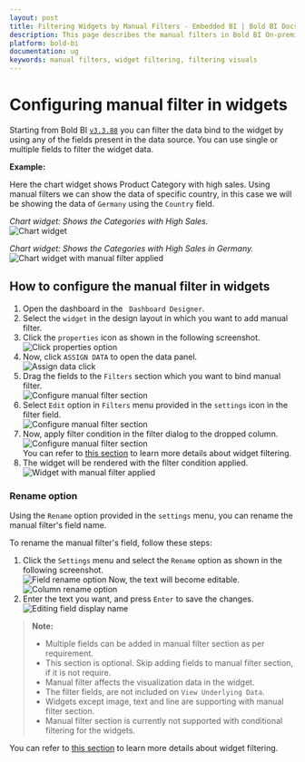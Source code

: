 ```yaml
---
layout: post
title: Filtering Widgets by Manual Filters - Embedded BI | Bold BI Docs
description: This page describes the manual filters in Bold BI On-premise version where fields can be added into filter section of a widget to apply filter based on them.
platform: bold-bi
documentation: ug
keywords: manual filters, widget filtering, filtering visuals
---
```


# Configuring manual filter in widgets

Starting from Bold BI [`v3.3.88`](https://www.boldbi.com/release-history/enterprise/3-3#3-3-88) you can filter the data bind to the widget by using any of the fields present in the data source. You can use single or multiple fields to filter the widget data. 

**Example:**

Here the chart widget shows Product Category with high sales. Using manual filters we can show the data of specific country, in this case we will be showing the data of `Germany` using the `Country` field.

*Chart widget: Shows the Categories with High Sales.* <br>
 ![Chart widget](/static/assets/visualizing-data/working-with-widgets/images/manual-filter-not-applied-in-chart.png)

*Chart widget: Shows the Categories with High Sales in Germany.*<br>
 ![Chart widget with manual filter applied](/static/assets/visualizing-data/working-with-widgets/images/manual-filter-applied-in-chart.png)

## How to configure the manual filter in widgets

1.	Open the dashboard in the ` Dashboard Designer`. 
2.	Select the  `widget` in the design layout in which you want to add manual filter. 
3.	Click the `properties` icon as shown in the following screenshot.<br>
 ![Click properties option](/static/assets/visualizing-data/working-with-widgets/images/manual-filter-properties-icon.png)
4.	Now, click `ASSIGN DATA` to open the data panel.<br>
 ![Assign data click](/static/assets/visualizing-data/working-with-widgets/images/manual-filter-assigndata.png)
5.	Drag the fields to the `Filters` section which you want to bind manual filter.<br>
 ![Configure manual filter section](/static/assets/visualizing-data/working-with-widgets/images/manual-filter-column-dropped.png)
6. Select `Edit` option in `Filters` menu provided in the `settings` icon in the filter field.<br>
 ![Configure manual filter section](/static/assets/visualizing-data/working-with-widgets/images/manual-filter-settings-icon.png)
7.  Now, apply filter condition in the filter dialog to the dropped column. <br>
 ![Configure manual filter section](/static/assets/visualizing-data/working-with-widgets/images/manual-filter-dialog.png)<br>
  You can refer to [this section](/visualizing-data/working-with-widgets/configuring-widget-filters/) to learn more details about widget filtering.
8.	The widget will be rendered with the filter condition applied. 
 ![Widget with manual filter applied](/static/assets/visualizing-data/working-with-widgets/images/manual-filter-applied-in-designer.png)

### Rename option

Using the `Rename` option provided in the `settings` menu, you can rename the manual filter's field name. 

To rename the manual filter's field, follow these steps:
1.	Click the `Settings` menu and select the `Rename` option as shown in the following screenshot.<br>
 ![Field rename option](/static/assets/visualizing-data/working-with-widgets/images/manual-filter-settings-rename.png)
Now, the text will become editable. <br>
 ![Column rename option](/static/assets/visualizing-data/working-with-widgets/images/manual-filter-settings-rename-editable.png)
2.	Enter the text you want, and press `Enter` to save the changes.<br>
 ![Editing field display name](/static/assets/visualizing-data/working-with-widgets/images/manual-filter-settings-renamed.png)

> **Note:**
>   * Multiple fields can be added in manual filter section as per requirement.
>   * This section is optional. Skip adding fields to manual filter section, if it is not require.
>   * Manual filter affects the visualization data in the widget.
>   * The filter fields, are not included on `View Underlying Data`.
>   * Widgets except image, text and line are supporting with manual filter section.
>   * Manual filter section is currently not supported with conditional filtering for the widgets. 

You can refer to [this section](/visualizing-data/working-with-widgets/configuring-widget-filters/) to learn more details about widget filtering. 